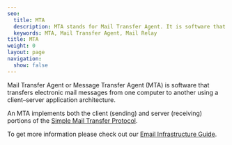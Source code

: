 ```yaml
---
seo:
  title: MTA
  description: MTA stands for Mail Transfer Agent. It is software that transfers electronic mail messages from one computer to another using a client–server application architecture.
  keywords: MTA, Mail Transfer Agent, Mail Relay
title: MTA
weight: 0
layout: page
navigation:
  show: false
---
```

Mail Transfer Agent or Message Transfer Agent (MTA) is software that transfers electronic mail messages from one computer to another using a client–server application architecture.

An MTA implements both the client (sending) and server (receiving) portions of the [Simple Mail Transfer Protocol]({{root_url}}/Glossary/smtp.html).

To get more information please check out our [Email Infrastructure Guide](http://resources.sendgrid.com/email-infrastructure-guide/?mc=SendGrid%20Documentation).
